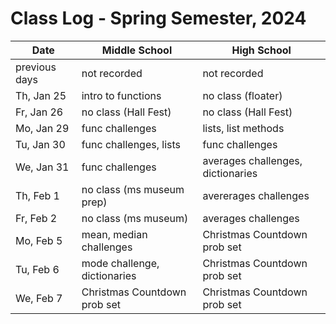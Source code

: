 # Class Log - Spring Semester, 2024

| Date          | Middle School                | High School                       |
| ------------- | ---------------------------- | --------------------------------- |
| previous days | not recorded                 | not recorded                      |
| Th, Jan 25    | intro to functions           | no class (floater)                |
| Fr, Jan 26    | no class (Hall Fest)         | no class (Hall Fest)              |
| Mo, Jan 29    | func challenges              | lists, list methods               |
| Tu, Jan 30    | func challenges, lists       | func challenges                   |
| We, Jan 31    | func challenges              | averages challenges, dictionaries |
| Th, Feb 1     | no class (ms museum prep)    | avererages challenges             |
| Fr, Feb 2     | no class (ms museum)         | averages challenges               |
| Mo, Feb 5     | mean, median challenges      | Christmas Countdown prob set      |
| Tu, Feb 6     | mode challenge, dictionaries | Christmas Countdown prob set      |
| We, Feb 7     | Christmas Countdown prob set | Christmas Countdown prob set      |
